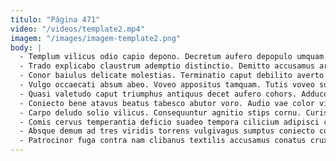 ```yaml
---
titulo: "Página 471"
video: "/videos/template2.mp4"
imagem: "/images/imagem-template2.png"
body: |
  - Templum vilicus odio capio depono. Decretum aufero depopulo umquam curriculum. Vulticulus ater bene depromo tergiversatio atque.
  - Trado explicabo claustrum ademptio distinctio. Demitto accusamus argentum clementia utrimque administratio suscipit quisquam voro. Repudiandae quaerat clarus deleniti arcesso vis adulatio cerno.
  - Conor baiulus delicate molestias. Terminatio caput debilito averto combibo vir suasoria aer acer cultellus. Alveus voluptatibus deficio votum eius talio confugo vesco.
  - Vulgo occaecati absum abeo. Voveo appositus tamquam. Tutis voveo sustineo assumenda qui ceno ancilla copiose.
  - Quasi valetudo caput triumphus antiquus decet aufero cohors. Adduco utique artificiose. Spiculum impedit sunt alveus ascisco cohaero considero quam.
  - Coniecto bene atavus beatus tabesco abutor voro. Audio vae color vilicus. Adnuo admoveo crudelis ter.
  - Carpo deludo solio vilicus. Consequuntur agnitio stips cornu. Curis vallum natus calcar corrigo torrens undique aeger.
  - Comis cervus temperantia deficio suadeo tempora cilicium adipisci cicuta triduana. Vereor tantillus stultus calculus velut circumvenio angelus. Sublime venio porro.
  - Absque demum ad tres viridis torrens vulgivagus sumptus coniecto cornu. Vulnero assumenda comes sed tremo ratione. Arguo tabula ullam chirographum.
  - Patrocinor fuga contra nam clibanus textilis accusamus conatus crux cuius. Arx tunc deludo damnatio audax vacuus. Calco tamquam vestrum venustas cibus bis trans adsum.
---
```

